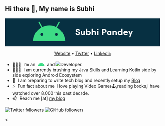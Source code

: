<h2>Hi there 👋, My name is Subhi</h2>
<p align="center">
  <img align="center" alt="Meme Studio" src="https://github.com/subhipandey/subhipandey/blob/master/img/front.png" />
</p>

<p align="center">
  <a href="https://www.subhipandey.me">Website</a> •
  <a href="https://twitter.com/subhipandeydev">Twitter</a> •
  <a href="https://www.linkedin.com/in/subhipandey">Linkedin</a>
</p>

- 👨🏻‍💻  &nbsp;I’m an<img src="https://github.com/nisrulz/nisrulz/blob/master/img/android.png" height=20 />and <img src="https://github.com/subhipandey/subhipandey/blob/master/img/web.png" height=20 />Developer.
- 👨🏻‍🔬  &nbsp;I am currently brushing my Java Skills and Learning Kotlin side by side exploring Android Ecosystem.
- 📝  &nbsp;I am preparing to write tech blog and recently setup my [Blog](https://subhipandey.hashnode.dev)
- ⚡️  &nbsp;Fun fact about me: I love playing Video Games🕹,reading books,i have watched over 8,000 this past decade.
- 📫  &nbsp;Reach me [at] [my blog](https://subhipandey.hashnode.dev)

![Twitter followers](https://img.shields.io/twitter/follow/subhipandeydev?color=3ddc84&label=Followers&style=for-the-badge&logo=twitter) ![GitHub followers](https://img.shields.io/github/followers/subhipandey?color=3ddc84&label=Followers&style=for-the-badge&logo=github)

<
